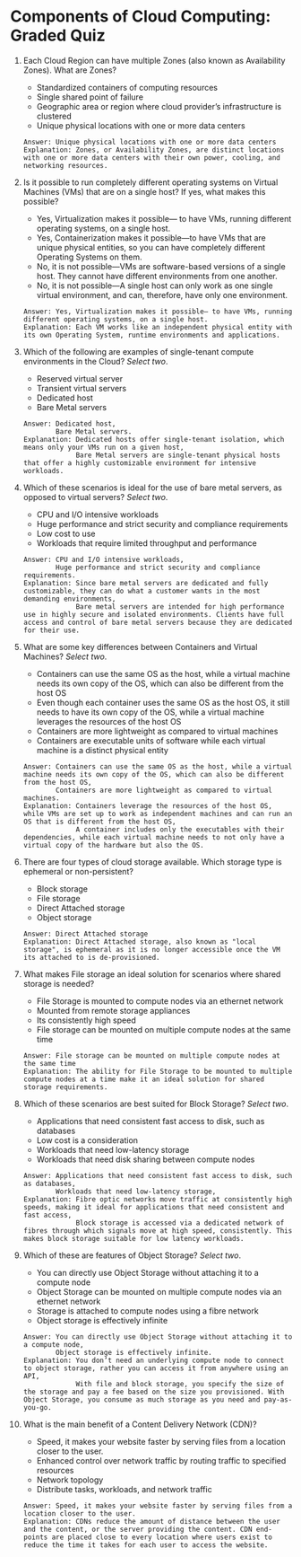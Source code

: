 # Components of Cloud Computing: Graded Quiz

1. Each Cloud Region can have multiple Zones (also known as Availability Zones). What are Zones?
    - Standardized containers of computing resources
    - Single shared point of failure 
    - Geographic area or region where cloud provider’s infrastructure is clustered
    - Unique physical locations with one or more data centers 
    ```
    Answer: Unique physical locations with one or more data centers 
    Explanation: Zones, or Availability Zones, are distinct locations with one or more data centers with their own power, cooling, and networking resources. 
    ```

2. Is it possible to run completely different operating systems on Virtual Machines (VMs) that are on a single host? If yes, what makes this possible?
    - Yes, Virtualization makes it possible— to have VMs, running different operating systems, on a single host. 
    - Yes, Containerization makes it possible—to have VMs that are unique physical entities, so you can have completely different Operating Systems on them. 
    - No, it is not possible—VMs are software-based versions of a single host. They cannot have different environments from one another. 
    - No, it is not possible—A single host can only work as one single virtual environment, and can, therefore, have only one environment. 
    ```
    Answer: Yes, Virtualization makes it possible— to have VMs, running different operating systems, on a single host.
    Explanation: Each VM works like an independent physical entity with its own Operating System, runtime environments and applications.
    ```
    
3. Which of the following are examples of single-tenant compute environments in the Cloud? _Select two_.
    - Reserved virtual server 
    - Transient virtual servers 
    - Dedicated host
    - Bare Metal servers
    ```
    Answer: Dedicated host,
            Bare Metal servers.
    Explanation: Dedicated hosts offer single-tenant isolation, which means only your VMs run on a given host,
                 Bare Metal servers are single-tenant physical hosts that offer a highly customizable environment for intensive workloads.
    ```
    
4. Which of these scenarios is ideal for the use of bare metal servers, as opposed to virtual servers? _Select two_.
    - CPU and I/O intensive workloads
    - Huge performance and strict security and compliance requirements
    - Low cost to use 
    - Workloads that require limited throughput and performance 
    ```
    Answer: CPU and I/O intensive workloads,
            Huge performance and strict security and compliance requirements.
    Explanation: Since bare metal servers are dedicated and fully customizable, they can do what a customer wants in the most demanding environments,
                 Bare metal servers are intended for high performance use in highly secure and isolated environments. Clients have full access and control of bare metal servers because they are dedicated for their use.
    ```
    
5. What are some key differences between Containers and Virtual Machines? _Select two_.
    - Containers can use the same OS as the host, while a virtual machine needs its own copy of the OS, which can also be different from the host OS 
    - Even though each container uses the same OS as the host OS, it still needs to have its own copy of the OS, while a virtual machine leverages the resources of the host OS 
    - Containers are more lightweight as compared to virtual machines
    - Containers are executable units of software while each virtual machine is a distinct physical entity
    ```
    Answer: Containers can use the same OS as the host, while a virtual machine needs its own copy of the OS, which can also be different from the host OS,
            Containers are more lightweight as compared to virtual machines.
    Explanation: Containers leverage the resources of the host OS, while VMs are set up to work as independent machines and can run an OS that is different from the host OS,
                 A container includes only the executables with their dependencies, while each virtual machine needs to not only have a virtual copy of the hardware but also the OS.
    ```
    
6. There are four types of cloud storage available. Which storage type is ephemeral or non-persistent?
    - Block storage 
    - File storage 
    - Direct Attached storage
    - Object storage 
    ```
    Answer: Direct Attached storage
    Explanation: Direct Attached storage, also known as "local storage", is ephemeral as it is no longer accessible once the VM its attached to is de-provisioned.
    ```
    
7. What makes File storage an ideal solution for scenarios where shared storage is needed?
    - File Storage is mounted to compute nodes via an ethernet network
    - Mounted from remote storage appliances 
    - Its consistently high speed 
    - File storage can be mounted on multiple compute nodes at the same time 
    ```
    Answer: File storage can be mounted on multiple compute nodes at the same time
    Explanation: The ability for File Storage to be mounted to multiple compute nodes at a time make it an ideal solution for shared storage requirements.
    ```
    
8. Which of these scenarios are best suited for Block Storage? _Select two_.
    - Applications that need consistent fast access to disk, such as databases
    - Low cost is a consideration
    - Workloads that need low-latency storage
    - Workloads that need disk sharing between compute nodes
    ```
    Answer: Applications that need consistent fast access to disk, such as databases,
            Workloads that need low-latency storage,
    Explanation: Fibre optic networks move traffic at consistently high speeds, making it ideal for applications that need consistent and fast access,
                 Block storage is accessed via a dedicated network of fibres through which signals move at high speed, consistently. This makes block storage suitable for low latency workloads.

    ```
    
9. Which of these are features of Object Storage? _Select two_.
    - You can directly use Object Storage without attaching it to a compute node
    - Object Storage can be mounted on multiple compute nodes via an ethernet network
    - Storage is attached to compute nodes using a fibre network
    - Object storage is effectively infinite 
    ```
    Answer: You can directly use Object Storage without attaching it to a compute node,
            Object storage is effectively infinite.
    Explanation: You don’t need an underlying compute node to connect to object storage, rather you can access it from anywhere using an API,
                 With file and block storage, you specify the size of the storage and pay a fee based on the size you provisioned. With Object Storage, you consume as much storage as you need and pay-as-you-go.
    ```
    
10. What is the main benefit of a Content Delivery Network (CDN)?
    - Speed, it makes your website faster by serving files from a location closer to the user. 
    - Enhanced control over network traffic by routing traffic to specified resources 
    - Network topology 
    - Distribute tasks, workloads, and network traffic
    ```
    Answer: Speed, it makes your website faster by serving files from a location closer to the user. 
    Explanation: CDNs reduce the amount of distance between the user and the content, or the server providing the content. CDN end-points are placed close to every location where users exist to reduce the time it takes for each user to access the website. 
    ```